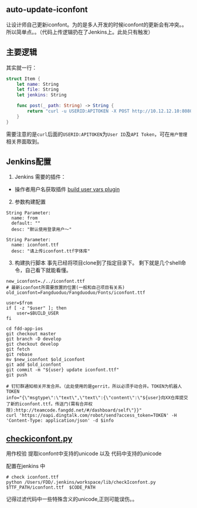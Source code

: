 ## auto-update-iconfont

让设计师自己更新iconfont。为的是多人开发的时候iconfont的更新会有冲突。。所以简单点。。（代码上传逻辑扔在了Jenkins上。此处只有触发）

## 主要逻辑

其实就一行：

```swift
struct Item {
    let name: String
    let file: String
    let jenkins: String

    func post(_ path: String) -> String {
        return "curl -u USERID:APITOKEN -X POST http://10.12.12.10:8080/job/\(jenkins)/build  --form file0=@\(path) --form json='{\"parameter\": [{\"name\":\"\(file)\", \"file\":\"file0\"},{\"name\":\"from\", \"value\":\"\(NSUserName())\"}]}'"
    }
}
```

需要注意的是`curl`后面的`USERID:APITOKEN`为`User ID`及`API Token`，可在`用户管理`相关界面取到。

## Jenkins配置

1. Jenkins 需要的插件：
  - 操作者用户名获取插件 [build user vars plugin](https://wiki.jenkins.io/display/JENKINS/Build+User+Vars+Plugin)

2. 参数构建配置
```
String Parameter:
  name: from
  default: ""
  desc: "默认使用登录用户～"

String Parameter:
  name: iconfont.ttf
  desc: "请上传iconfont.ttf字体库"
```

3. 构建执行脚本
事先已经将项目clone到了指定目录下。
剩下就是几个shell命令，自己看下就能看懂。
```shell
new_iconfont=./../iconfont.ttf
# 最新iconfont所需要放置的位置(一般和自己项目有关系)
old_iconfont=Fangduoduo/Fangduoduo/Fonts/iconfont.ttf

user=$from
if [ -z "$user" ]; then 
    user=$BUILD_USER
fi

cd fdd-app-ios
git checkout master
git branch -D develop
git checkout develop
git fetch 
git rebase
mv $new_iconfont $old_iconfont
git add $old_iconfont
git commit -m "${user} update iconfont.ttf"
git push

# 钉钉群通知相关开发合并。（此处使用的是gerrit，所以必须手动合并。TOKEN为机器人TOKEN
info="{\"msgtype\":\"text\",\"text\":{\"content\":\"${user}向XX仓库提交了新的iconfont.ttf。传送门(需有合并权限):http://teamcode.fangdd.net/#/dashboard/self\"}}"
curl 'https://oapi.dingtalk.com/robot/send?access_token=TOKEN' -H 'Content-Type: application/json' -d $info

```

## [checkiconfont.py](https://github.com/madordie/auto-update-iconfont/blob/master/checkIconfont.py)

用作校验 提取iconfont中支持的unicode 以及 代码中支持的unicode 

配置在jenkins 中

```shell
# check iconfont.ttf
python /Users/FDD/.jenkins/workspace/lib/checkIconfont.py $TTF_PATH/iconfont.ttf  $CODE_PATH
```

记得过滤代码中一些特殊含义的unicode,正则可能误伤。。
